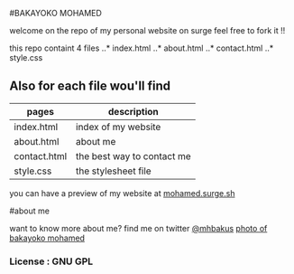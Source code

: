 #BAKAYOKO MOHAMED

welcome on the repo of my personal website on surge feel free to fork it !!

this repo containt 4 files
..* index.html
..* about.html
..* contact.html
..* style.css

## Also for each file wou'll find

| pages            | description               |
|------------------|---------------------------|
| index.html	   | index of my website       |
| about.html       | about me		       |
| contact.html	   | the best way to contact me|
| style.css	   | the stylesheet file       |

you can have a preview of my website at [mohamed.surge.sh](http://mohamed.surge.sh)


#about me

want to know more about me?
find me on twitter [@mhbakus](https://www.twitter.com/mhbakus)
[photo of bakayoko mohamed](https://media.licdn.com/mpr/mpr/shrinknp_400_400/AAEAAQAAAAAAAAuQAAAAJGE2ZTA1ZDBjLThkZTQtNDY1MC1iOThmLWFlOTQwYzQ1ZmYwNA.jpg)

### License : GNU GPL
